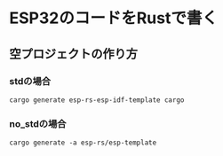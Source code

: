 # ESP32のコードをRustで書く

## 空プロジェクトの作り方
### stdの場合
```
cargo generate esp-rs-esp-idf-template cargo
```

### no_stdの場合
```
cargo generate -a esp-rs/esp-template
```
